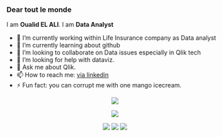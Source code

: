### Dear  tout le monde
I am **Oualid EL ALI**. I am  **Data Analyst** 
- 🔭 I’m currently working within Life Insurance company as Data analyst
- 🌱 I’m currently learning about github
- 👯 I’m looking to collaborate on Data issues especially in Qlik tech 
- 🤔 I’m looking for help with dataviz.
- 💬 Ask me about Qlik.
- 📫 How to reach me: [via linkedin](https://www.linkedin.com/in/oualid-el-ali-33697b37/)
- ⚡ Fun fact: you can corrupt me with one mango icecream.

<p align="center">
  <img src="images/userstats.svg" />
</p>

<p align="center">
  <img src="https://oelali.github.io/" />
</p>

<p align="center">
  <img src="http://github-profile-summary-cards.vercel.app/api/cards/repos-per-language?username=hugolpz&theme=default" />
  <img src="http://github-profile-summary-cards.vercel.app/api/cards/most-commit-language?username=hugolpz&theme=default" />
  <img src="http://github-profile-summary-cards.vercel.app/api/cards/productive-time?username=hugolpz&theme=default&utcOffset=1" />
 </p>
